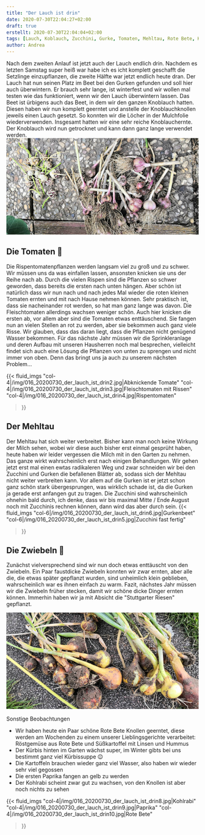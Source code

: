 ```yaml
---
title: "Der Lauch ist drin"
date: 2020-07-30T22:04:27+02:00
draft: true
erstellt: 2020-07-30T22:04:04+02:00
tags: [Lauch, Koblauch, Zucchini, Gurke, Tomaten, Mehltau, Rote Bete, Kürbis, Kartoffeln, Kohlrabi, Paprika]
author: Andrea
---
```


Nach dem zweiten Anlauf ist jetzt auch der Lauch endlich drin. Nachdem es letzten Samstag super heiß war habe ich es icht komplett geschafft die Setzlinge einzupflanzen, die zweite Hälfte war jetzt endlich heute dran. Der Lauch hat nun seinen Platz im Beet bei den Gurken gefunden und soll hier auch überwintern. Er brauch sehr lange, ist winterfest und wir wollen mal testen wie das funktioniert, wenn wir den Lauch überwintern lassen. Das Beet ist ürbigens auch das Beet, in dem wir den ganzen Knoblauch hatten. Diesen haben wir nun komplett geerntet und anstelle der Knoblauchknollen jeweils einen Lauch gesetzt. So konnten wir die Löcher in der Mulchfolie wiederverwenden. Insgesamt hatten wir eine sehr reiche Knoblauchernte. Der Knoblauch wird nun getrocknet und kann dann ganz lange verwendet werden. 
![Knoblauchernte](/img/016_20200730_der_lauch_ist_drin1.jpg "Knoblauchernte")

Die Tomaten :tomato:
---
Die Rispentomatenpflanzen werden langsam viel zu groß und zu schwer. Wir müssen uns da was einfallen lassen, ansonsten knicken sie uns der Reihe nach ab. Durch die vielen Rispen sind die Pflanzen so schwer geworden, dass bereits die ersten nach unten hängen. Aber schön ist natürlich dass wir nun nach und nach jedes Mal wieder die roten kleinen Tomaten ernten und mit nach Hause nehmen können. Sehr praktisch ist, dass sie nacheinander rot werden, so hat man ganz lange was davon.
Die Fleischtomaten allerdings wachsen weniger schön. Auch hier knicken die ersten ab, vor allem aber sind die Tomaten etwas enttäuschend. Sie fangen nun an vielen Stellen an rot zu werden, aber sie bekommen auch ganz viele Risse. Wir glauben, dass das daran liegt, dass die Pflanzen nicht genügend Wasser bekommen. Für das nächste Jahr müssen wir die Sprinkleranlage und deren Aufbau mit unseren Hausherren noch mal besprechen, vielleicht findet sich auch eine Lösung die Pflanzen von unten zu sprengen und nicht immer von oben. Denn das bringt uns ja auch zu unserem nächsten Problem...

{{< fluid_imgs
"col-4|/img/016_20200730_der_lauch_ist_drin2.jpg|Abknickende Tomate"
"col-4|/img/016_20200730_der_lauch_ist_drin3.jpg|Fleischtomaten mit Rissen"
"col-4|/img/016_20200730_der_lauch_ist_drin4.jpg|Rispentomaten"
>}}


Der Mehltau
---
Der Mehltau hat sich weiter verbreitet. Bisher kann man noch keine Wirkung der Milch sehen, wobei wir diese auch bisher erst einmal gesprüht haben, heute haben wir leider vergessen die Milch mit in den Garten zu nehmen. Das ganze wirkt wahrscheinlich erst nach einigen Behandlungen. Wir gehen jetzt erst mal einen ewtas radikaleren Weg und zwar schneiden wir bei den Zucchini  und Gurken die befallenen Blätter ab, sodass sich der Mehltau nicht weiter verbreiten kann. Vor allem auf die Gurken ist er jetzt schon ganz schön stark übergesprungen, was wirklich schade ist, da die Gurken ja gerade erst anfangen gut zu tragen. Die Zucchini sind wahrscheinlich ohnehin bald durch, ich denke, dass wir bis maximal Mitte / Ende August noch mit Zucchinis rechnen können, dann wird das aber durch sein.
{{< fluid_imgs
"col-6|/img/016_20200730_der_lauch_ist_drin6.jpg|Gurkenbeet"
"col-6|/img/016_20200730_der_lauch_ist_drin5.jpg|Zucchini fast fertig"
>}}

Die Zwiebeln :onion:
---
Zunächst vielversprechend sind wir nun doch etwas enttäuscht von den Zwiebeln. Ein Paar faustdicke Zwiebeln konnten wir zwar ernten, aber alle die, die etwas später gepflanzt wurden, sind unheimlich klein geblieben, wahrscheinlich war es ihnen einfach zu warm. Fazit, nächstes Jahr müssen wir die Zwiebeln früher stecken, damit wir schöne dicke Dinger ernten können. Immerhin haben wir ja mit Absicht die "Stuttgarter Riesen" gepflanzt.   

![Zwiebelernte](/img/016_20200730_der_lauch_ist_drin7.jpg "Zwiebelernte")

Sonstige Beobachtungen
* Wir haben heute ein Paar schöne Rote Bete Knollen geerntet, diese werden am Wochenden zu einem unserer Lieblingsgerichte verarbeitet: Röstgemüse aus Rote Bete und Süßkartoffel mit Linsen und Hummus
* Der Kürbis hinten im Garten wächst super, im Winter gibts bei uns bestimmt ganz viel Kürbissuppe :wink:
* Die Kartoffeln brauchen wieder ganz viel Wasser, also haben wir wieder sehr viel gegossen
* Die ersten Paprika fangen an gelb zu werden
* Der Kohlrabi scheint zwar gut zu wachsen, von den Knollen ist aber noch nichts zu sehen

{{< fluid_imgs
"col-4|/img/016_20200730_der_lauch_ist_drin8.jpg|Kohlrabi"
"col-4|/img/016_20200730_der_lauch_ist_drin9.jpg|Paprika"
"col-4|/img/016_20200730_der_lauch_ist_drin10.jpg|Rote Bete"
>}}